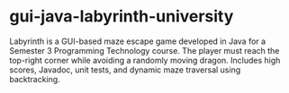 # gui-java-labyrinth-university
Labyrinth is a GUI-based maze escape game developed in Java for a Semester 3 Programming Technology course. The player must reach the top-right corner while avoiding a randomly moving dragon. Includes high scores, Javadoc, unit tests, and dynamic maze traversal using backtracking.
